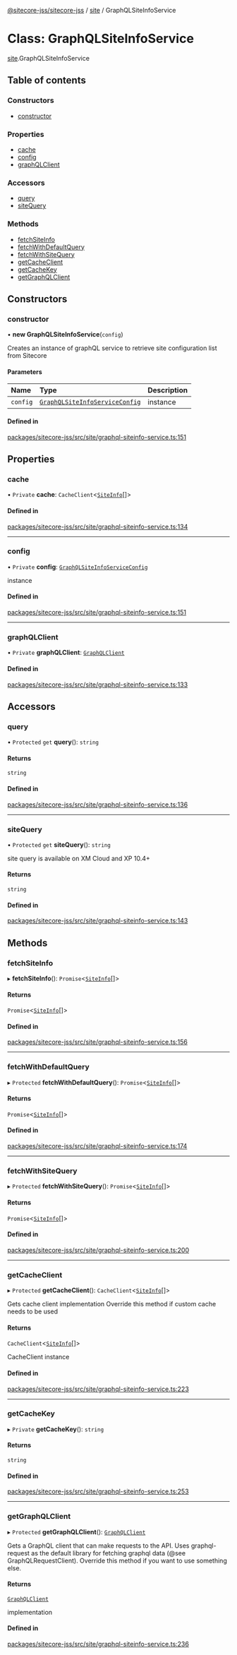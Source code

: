 [@sitecore-jss/sitecore-jss](../README.md) / [site](../modules/site.md) / GraphQLSiteInfoService

# Class: GraphQLSiteInfoService

[site](../modules/site.md).GraphQLSiteInfoService

## Table of contents

### Constructors

- [constructor](site.GraphQLSiteInfoService.md#constructor)

### Properties

- [cache](site.GraphQLSiteInfoService.md#cache)
- [config](site.GraphQLSiteInfoService.md#config)
- [graphQLClient](site.GraphQLSiteInfoService.md#graphqlclient)

### Accessors

- [query](site.GraphQLSiteInfoService.md#query)
- [siteQuery](site.GraphQLSiteInfoService.md#sitequery)

### Methods

- [fetchSiteInfo](site.GraphQLSiteInfoService.md#fetchsiteinfo)
- [fetchWithDefaultQuery](site.GraphQLSiteInfoService.md#fetchwithdefaultquery)
- [fetchWithSiteQuery](site.GraphQLSiteInfoService.md#fetchwithsitequery)
- [getCacheClient](site.GraphQLSiteInfoService.md#getcacheclient)
- [getCacheKey](site.GraphQLSiteInfoService.md#getcachekey)
- [getGraphQLClient](site.GraphQLSiteInfoService.md#getgraphqlclient)

## Constructors

### constructor

• **new GraphQLSiteInfoService**(`config`)

Creates an instance of graphQL service to retrieve site configuration list from Sitecore

#### Parameters

| Name | Type | Description |
| :------ | :------ | :------ |
| `config` | [`GraphQLSiteInfoServiceConfig`](../modules/site.md#graphqlsiteinfoserviceconfig) | instance |

#### Defined in

[packages/sitecore-jss/src/site/graphql-siteinfo-service.ts:151](https://github.com/Sitecore/jss/blob/9b8dcd42e/packages/sitecore-jss/src/site/graphql-siteinfo-service.ts#L151)

## Properties

### cache

• `Private` **cache**: `CacheClient`\<[`SiteInfo`](../modules/site.md#siteinfo)[]\>

#### Defined in

[packages/sitecore-jss/src/site/graphql-siteinfo-service.ts:134](https://github.com/Sitecore/jss/blob/9b8dcd42e/packages/sitecore-jss/src/site/graphql-siteinfo-service.ts#L134)

___

### config

• `Private` **config**: [`GraphQLSiteInfoServiceConfig`](../modules/site.md#graphqlsiteinfoserviceconfig)

instance

#### Defined in

[packages/sitecore-jss/src/site/graphql-siteinfo-service.ts:151](https://github.com/Sitecore/jss/blob/9b8dcd42e/packages/sitecore-jss/src/site/graphql-siteinfo-service.ts#L151)

___

### graphQLClient

• `Private` **graphQLClient**: [`GraphQLClient`](../interfaces/index.GraphQLClient.md)

#### Defined in

[packages/sitecore-jss/src/site/graphql-siteinfo-service.ts:133](https://github.com/Sitecore/jss/blob/9b8dcd42e/packages/sitecore-jss/src/site/graphql-siteinfo-service.ts#L133)

## Accessors

### query

• `Protected` `get` **query**(): `string`

#### Returns

`string`

#### Defined in

[packages/sitecore-jss/src/site/graphql-siteinfo-service.ts:136](https://github.com/Sitecore/jss/blob/9b8dcd42e/packages/sitecore-jss/src/site/graphql-siteinfo-service.ts#L136)

___

### siteQuery

• `Protected` `get` **siteQuery**(): `string`

site query is available on XM Cloud and XP 10.4+

#### Returns

`string`

#### Defined in

[packages/sitecore-jss/src/site/graphql-siteinfo-service.ts:143](https://github.com/Sitecore/jss/blob/9b8dcd42e/packages/sitecore-jss/src/site/graphql-siteinfo-service.ts#L143)

## Methods

### fetchSiteInfo

▸ **fetchSiteInfo**(): `Promise`\<[`SiteInfo`](../modules/site.md#siteinfo)[]\>

#### Returns

`Promise`\<[`SiteInfo`](../modules/site.md#siteinfo)[]\>

#### Defined in

[packages/sitecore-jss/src/site/graphql-siteinfo-service.ts:156](https://github.com/Sitecore/jss/blob/9b8dcd42e/packages/sitecore-jss/src/site/graphql-siteinfo-service.ts#L156)

___

### fetchWithDefaultQuery

▸ `Protected` **fetchWithDefaultQuery**(): `Promise`\<[`SiteInfo`](../modules/site.md#siteinfo)[]\>

#### Returns

`Promise`\<[`SiteInfo`](../modules/site.md#siteinfo)[]\>

#### Defined in

[packages/sitecore-jss/src/site/graphql-siteinfo-service.ts:174](https://github.com/Sitecore/jss/blob/9b8dcd42e/packages/sitecore-jss/src/site/graphql-siteinfo-service.ts#L174)

___

### fetchWithSiteQuery

▸ `Protected` **fetchWithSiteQuery**(): `Promise`\<[`SiteInfo`](../modules/site.md#siteinfo)[]\>

#### Returns

`Promise`\<[`SiteInfo`](../modules/site.md#siteinfo)[]\>

#### Defined in

[packages/sitecore-jss/src/site/graphql-siteinfo-service.ts:200](https://github.com/Sitecore/jss/blob/9b8dcd42e/packages/sitecore-jss/src/site/graphql-siteinfo-service.ts#L200)

___

### getCacheClient

▸ `Protected` **getCacheClient**(): `CacheClient`\<[`SiteInfo`](../modules/site.md#siteinfo)[]\>

Gets cache client implementation
Override this method if custom cache needs to be used

#### Returns

`CacheClient`\<[`SiteInfo`](../modules/site.md#siteinfo)[]\>

CacheClient instance

#### Defined in

[packages/sitecore-jss/src/site/graphql-siteinfo-service.ts:223](https://github.com/Sitecore/jss/blob/9b8dcd42e/packages/sitecore-jss/src/site/graphql-siteinfo-service.ts#L223)

___

### getCacheKey

▸ `Private` **getCacheKey**(): `string`

#### Returns

`string`

#### Defined in

[packages/sitecore-jss/src/site/graphql-siteinfo-service.ts:253](https://github.com/Sitecore/jss/blob/9b8dcd42e/packages/sitecore-jss/src/site/graphql-siteinfo-service.ts#L253)

___

### getGraphQLClient

▸ `Protected` **getGraphQLClient**(): [`GraphQLClient`](../interfaces/index.GraphQLClient.md)

Gets a GraphQL client that can make requests to the API. Uses graphql-request as the default
library for fetching graphql data (@see GraphQLRequestClient). Override this method if you
want to use something else.

#### Returns

[`GraphQLClient`](../interfaces/index.GraphQLClient.md)

implementation

#### Defined in

[packages/sitecore-jss/src/site/graphql-siteinfo-service.ts:236](https://github.com/Sitecore/jss/blob/9b8dcd42e/packages/sitecore-jss/src/site/graphql-siteinfo-service.ts#L236)

